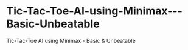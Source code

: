 # Tic-Tac-Toe-AI-using-Minimax---Basic-Unbeatable
Tic-Tac-Toe AI using Minimax - Basic &amp; Unbeatable
